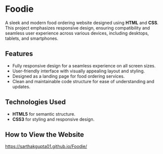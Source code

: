 # Foodie
A sleek and modern food ordering website designed using **HTML** and **CSS**. This project emphasizes responsive design, ensuring compatibility and seamless user experience across various devices, including desktops, tablets, and smartphones.  

## Features  
- Fully responsive design for a seamless experience on all screen sizes.  
- User-friendly interface with visually appealing layout and styling.  
- Designed as a landing page for food ordering services.  
- Clean and maintainable code structure for ease of understanding and updates.  

## Technologies Used  
- **HTML5** for semantic structure.  
- **CSS3** for styling and responsive design.  

## How to View the Website  
https://sarthakgupta01.github.io/Foodie/
